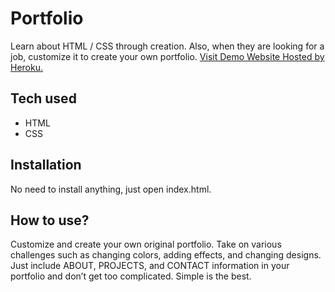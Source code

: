 # Portfolio
 Learn about HTML / CSS  through creation. Also, when they are looking for a job, customize it to create your own portfolio.
[Visit Demo Website Hosted by Heroku.](https://portfolio-new-app.herokuapp.com/)
## Tech used
* HTML
* CSS
## Installation
No need to install anything, just open index.html.
## How to use?
Customize and create your own original portfolio. Take on various challenges such as changing colors, adding effects, and changing designs. Just include ABOUT, PROJECTS, and CONTACT information in your portfolio and don’t get too complicated. Simple is the best.
